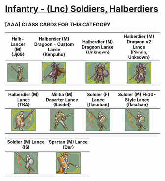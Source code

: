 # [Infantry - (Lnc) Soldiers, Halberdiers](../)

### [AAA] CLASS CARDS FOR THIS CATEGORY


|Halb-Lancer (M) <br> {Jj09}|Halberdier (M) Dragoon - Custom Lance <br> {Kenpuhu}|Halberdier (M) Dragoon Lance <br> {Unknown}|Halberdier (M) Dragoon v2 Lance <br> {Pikmin, Unknown}|
| :---: | :---: | :---: | :---: |
|<img alt="Halb-Lancer (M) {Jj09}" src="Halb-Lancer (M) {Jj09}.png" />|<img alt="Halberdier (M) Dragoon - Custom Lance {Kenpuhu}" src="Halberdier (M) Dragoon - Custom Lance {Kenpuhu}.png" />|<img alt="Halberdier (M) Dragoon Lance {Unknown}" src="Halberdier (M) Dragoon Lance {Unknown}.png" />|<img alt="Halberdier (M) Dragoon v2 Lance {Pikmin, Unknown}" src="Halberdier (M) Dragoon v2 Lance {Pikmin, Unknown}.png" />|


|Halberdier (M) Lance <br> {TBA}|Militia (M) Deserter Lance <br> {Rasdel}|Soldier (F) Lance <br> {flasuban}|Soldier (M) FE10-Style Lance <br> {flasuban}|
| :---: | :---: | :---: | :---: |
|<img alt="Halberdier (M) Lance {TBA}" src="Halberdier (M) Lance {TBA}.png" />|<img alt="Militia (M) Deserter Lance {Rasdel}" src="Militia (M) Deserter Lance {Rasdel}.png" />|<img alt="Soldier (F) Lance {flasuban}" src="Soldier (F) Lance {flasuban}.png" />|<img alt="Soldier (M) FE10-Style Lance {flasuban}" src="Soldier (M) FE10-Style Lance {flasuban}.png" />|


|Soldier (M) Lance <br> {IS}|Spartan (M) Lance <br> {Der}|
| :---: | :---: |
|<img alt="Soldier (M) Lance {IS}" src="Soldier (M) Lance {IS}.png" />|<img alt="Spartan (M) Lance {Der}" src="Spartan (M) Lance {Der}.png" />|


